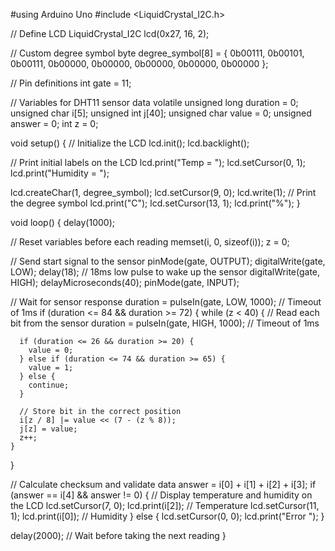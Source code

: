 #using Arduino Uno
#include <LiquidCrystal_I2C.h>

// Define LCD
LiquidCrystal_I2C lcd(0x27, 16, 2);

// Custom degree symbol
byte degree_symbol[8] = {
  0b00111,
  0b00101,
  0b00111,
  0b00000,
  0b00000,
  0b00000,
  0b00000,
  0b00000
};

// Pin definitions
int gate = 11;

// Variables for DHT11 sensor data
volatile unsigned long duration = 0;
unsigned char i[5];
unsigned int j[40];
unsigned char value = 0;
unsigned answer = 0;
int z = 0;

void setup() {
  // Initialize the LCD
  lcd.init();
  lcd.backlight();

  // Print initial labels on the LCD
  lcd.print("Temp = ");
  lcd.setCursor(0, 1);
  lcd.print("Humidity = ");
  
  lcd.createChar(1, degree_symbol);
  lcd.setCursor(9, 0);
  lcd.write(1); // Print the degree symbol
  lcd.print("C");
  lcd.setCursor(13, 1);
  lcd.print("%");
}

void loop() {
  delay(1000);

  // Reset variables before each reading
  memset(i, 0, sizeof(i));
  z = 0;

  // Send start signal to the sensor
  pinMode(gate, OUTPUT);
  digitalWrite(gate, LOW);
  delay(18); // 18ms low pulse to wake up the sensor
  digitalWrite(gate, HIGH);
  delayMicroseconds(40);
  pinMode(gate, INPUT);

  // Wait for sensor response
  duration = pulseIn(gate, LOW, 1000); // Timeout of 1ms
  if (duration <= 84 && duration >= 72) {
    while (z < 40) {
      // Read each bit from the sensor
      duration = pulseIn(gate, HIGH, 1000); // Timeout of 1ms
      
      if (duration <= 26 && duration >= 20) {
        value = 0;
      } else if (duration <= 74 && duration >= 65) {
        value = 1;
      } else {
        continue;
      }

      // Store bit in the correct position
      i[z / 8] |= value << (7 - (z % 8));
      j[z] = value;
      z++;
    }
  }

  // Calculate checksum and validate data
  answer = i[0] + i[1] + i[2] + i[3];
  if (answer == i[4] && answer != 0) {
    // Display temperature and humidity on the LCD
    lcd.setCursor(7, 0);
    lcd.print(i[2]); // Temperature
    lcd.setCursor(11, 1);
    lcd.print(i[0]); // Humidity
  } else {
    lcd.setCursor(0, 0);
    lcd.print("Error       ");
  }

  delay(2000); // Wait before taking the next reading
}
